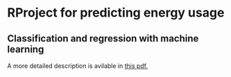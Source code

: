 # RProject for predicting energy usage 
## Classification and regression with machine learning

A more detailed description is avilable in [this pdf.](Porocilo.pdf)
